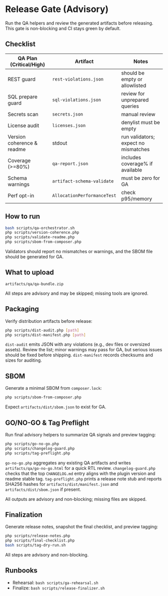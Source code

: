 # Release Gate (Advisory)

Run the QA helpers and review the generated artifacts before releasing. This gate is non-blocking and CI stays green by default.

## Checklist

| QA Plan (Critical/High) | Artifact | Notes |
| --- | --- | --- |
| REST guard | `rest-violations.json` | should be empty or allowlisted |
| SQL prepare guard | `sql-violations.json` | review for unprepared queries |
| Secrets scan | `secrets.json` | manual review |
| License audit | `licenses.json` | denylist must be empty |
| Version coherence & readme | stdout | run validators; expect no mismatches |
| Coverage (>=80%) | `qa-report.json` | includes coverage% if available |
| Schema warnings | `artifact-schema-validate` | must be zero for GA |
| Perf opt-in | `AllocationPerformanceTest` | check p95/memory |

## How to run

```bash
bash scripts/qa-orchestrator.sh
php scripts/version-coherence.php
php scripts/validate-readme.php
php scripts/sbom-from-composer.php
```

Validators should report no mismatches or warnings, and the SBOM file should be generated for GA.

## What to upload

```
artifacts/qa/qa-bundle.zip
```

All steps are advisory and may be skipped; missing tools are ignored.

## Packaging

Verify distribution artifacts before release:

```bash
php scripts/dist-audit.php [path]
php scripts/dist-manifest.php [path]
```

`dist-audit` emits JSON with any violations (e.g., dev files or oversized assets). Review the list; minor warnings may pass for GA, but serious issues should be fixed before shipping. `dist-manifest` records checksums and sizes for auditing.

## SBOM

Generate a minimal SBOM from `composer.lock`:

```bash
php scripts/sbom-from-composer.php
```

Expect `artifacts/dist/sbom.json` to exist for GA.

## GO/NO-GO & Tag Preflight

Run final advisory helpers to summarize QA signals and preview tagging:

```bash
php scripts/go-no-go.php
php scripts/changelog-guard.php
php scripts/tag-preflight.php
```

`go-no-go.php` aggregates any existing QA artifacts and writes `artifacts/qa/go-no-go.html` for a quick RTL review. `changelog-guard.php` checks that the top `CHANGELOG.md` entry aligns with the plugin version and readme stable tag. `tag-preflight.php` prints a release note stub and reports SHA256 hashes for `artifacts/dist/manifest.json` and `artifacts/dist/sbom.json` if present.

All outputs are advisory and non-blocking; missing files are skipped.

## Finalization

Generate release notes, snapshot the final checklist, and preview tagging:

```bash
php scripts/release-notes.php
php scripts/final-checklist.php
bash scripts/tag-dry-run.sh
```

All steps are advisory and non-blocking.

## Runbooks

- Rehearsal: `bash scripts/ga-rehearsal.sh`
- Finalize: `bash scripts/release-finalizer.sh`
